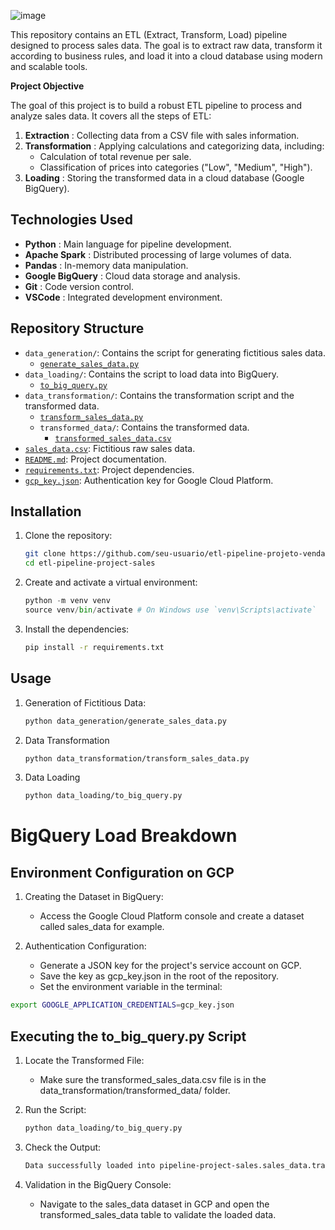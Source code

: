 ![image](https://github.com/user-attachments/assets/27ffb570-26fb-41c6-bb54-d5b96c98e076)

This repository contains an ETL (Extract, Transform, Load) pipeline designed to process sales data. The goal is to extract raw data, transform it according to business rules, and load it into a cloud database using modern and scalable tools.


**Project Objective**

The goal of this project is to build a robust ETL pipeline to process and analyze sales data. It covers all the steps of ETL:

1. **Extraction** : Collecting data from a CSV file with sales information.
2. **Transformation** : Applying calculations and categorizing data, including:
    - Calculation of total revenue per sale.
    - Classification of prices into categories ("Low", "Medium", "High").
3. **Loading** : Storing the transformed data in a cloud database (Google BigQuery).



## Technologies Used
- **Python** : Main language for pipeline development.
- **Apache Spark** : Distributed processing of large volumes of data.
- **Pandas** : In-memory data manipulation.
- **Google BigQuery** : Cloud data storage and analysis.
- **Git** : Code version control.
- **VSCode** : Integrated development environment.

## Repository Structure
- `data_generation/`: Contains the script for generating fictitious sales data.
  - [`generate_sales_data.py`](data_generation/generate_sales_data.py)
- `data_loading/`: Contains the script to load data into BigQuery.
  - [`to_big_query.py`](data_loading/to_big_query.py)
- `data_transformation/`: Contains the transformation script and the transformed data.
  - [`transform_sales_data.py`](data_transformation/transform_sales_data.py)
  - `transformed_data/`: Contains the transformed data.
    - [`transformed_sales_data.csv`](data_transformation/transformed_data/transformed_sales_data.csv)
- [`sales_data.csv`](sales_data.csv): Fictitious raw sales data.
- [`README.md`](README.md): Project documentation.
- [`requirements.txt`](requirements.txt): Project dependencies.
- [`gcp_key.json`](gcp_key.json): Authentication key for Google Cloud Platform.

## Installation

1. Clone the repository:
   ```sh
   git clone https://github.com/seu-usuario/etl-pipeline-projeto-vendas.git
   cd etl-pipeline-project-sales
   ```
2. Create and activate a virtual environment:
   ```py
   python -m venv venv
   source venv/bin/activate # On Windows use `venv\Scripts\activate`
   ```
3. Install the dependencies:
   ```sh
   pip install -r requirements.txt
  	```

## Usage

1. Generation of Fictitious Data:
   ```sh
   python data_generation/generate_sales_data.py
   ```
2. Data Transformation
   ```sh
   python data_transformation/transform_sales_data.py
   ```
3. Data Loading
   ```sh
   python data_loading/to_big_query.py
   ```

# BigQuery Load Breakdown

## Environment Configuration on GCP

1. Creating the Dataset in BigQuery:
   - Access the Google Cloud Platform console and create a dataset called sales_data for example.

2. Authentication Configuration:
   - Generate a JSON key for the project's service account on GCP.
   - Save the key as gcp_key.json in the root of the repository.
   - Set the environment variable in the terminal:
```sh
export GOOGLE_APPLICATION_CREDENTIALS=gcp_key.json
```
## Executing the to_big_query.py Script

1. Locate the Transformed File:
   - Make sure the transformed_sales_data.csv file is in the data_transformation/transformed_data/ folder.

2. Run the Script:
   
   ```sh   
   python data_loading/to_big_query.py
   ```
   	

3. Check the Output:

   ```sh
   Data successfully loaded into pipeline-project-sales.sales_data.transformed_sales_data table. Total rows: 100
   ```

4. Validation in the BigQuery Console:
   - Navigate to the sales_data dataset in GCP and open the transformed_sales_data table to validate the loaded data.


